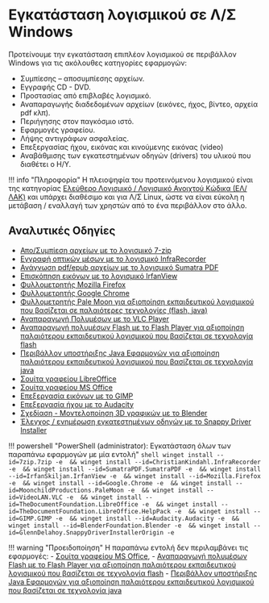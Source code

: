 # Εγκατάσταση λογισμικού σε Λ/Σ Windows

Προτείνουμε την εγκατάσταση επιπλέον λογισμικού σε περιβάλλον Windows για τις ακόλουθες κατηγορίες εφαρμογών:

- Συμπίεσης – αποσυμπίεσης αρχείων.
- Εγγραφής CD - DVD.
- Προστασίας από επιβλαβές λογισμικό.
- Αναπαραγωγής διαδεδομένων αρχείων (εικόνες, ήχος, βίντεο, αρχεία pdf κλπ).
- Περιήγησης στον παγκόσμιο ιστό.
- Εφαρμογές γραφείου.
- Λήψης αντιγράφων ασφαλείας.
- Επεξεργασίας ήχου, εικόνας και κινούμενης εικόνας (video)
- Αναβάθμισης των εγκατεστημένων οδηγών (drivers) του υλικού που διαθέτει ο Η/Υ.

!!! info "Πληροφορία"
    Η πλειοψηφία του προτεινόμενου λογισμικού είναι της κατηγορίας [Ελεύθερο Λογισμικό / Λογισμικό Ανοιχτού Κώδικα (ΕΛ/ΛΑΚ)](https://mathe.ellak.gr/?page_id=132) και υπάρχει διαθέσιμο και για Λ/Σ Linux, ώστε να είναι εύκολη η μετάβαση / εναλλαγή των χρηστών από το ένα περιβάλλον στο άλλο.

## Αναλυτικές Οδηγίες

- [Απο/Συμπίεση αρχείων με το λογισμικό 7-zip](7zip.md)
- [Εγγραφή οπτικών μέσων με το λογισμικό InfraRecorder](infrarecorder.md)
- [Ανάγνωση pdf/epub αρχείων με το λογισμικό Sumatra PDF](sumatrapdf.md)
- [Επισκόπηση εικόνων με το λογισμικό IrfanView](irfanview.md)
- [Φυλλομετρητής Mozilla Firefox](firefox.md)
- [Φυλλομετρητής Google Chrome](chrome.md)
- [Φυλλομετρητής Pale Μoon για αξιοποίηση εκπαιδευτικού λογισμικού που βασίζεται σε παλαιότερες τεχνολογίες (flash, java)](palemoon.md)
- [Αναπαραγωγή Πολυμέσων με το VLC Player](vlc.md)
- [Αναπαραγωγή πολυμέσων Flash με το Flash Player για αξιοποίηση παλαιότερου εκπαιδευτικού λογισμικού που βασίζεται σε τεχνολογία flash](flash.md)
- [Περιβάλλον υποστήριξης Java Εφαρμογών για αξιοποίηση παλαιότερου εκπαιδευτικού λογισμικού που βασίζεται σε τεχνολογία java](java.md)
- [Σουίτα γραφείου LibreOffice](libreoffice.md)
- [Σουίτα γραφείου MS Office](msoffice.md)
- [Επεξεργασία εικόνων με το GIMP](gimp.md)
- [Επεξεργασία ήχου με το Audacity](audacity.md)
- [Σχεδίαση - Μοντελοποίηση 3D γραφικών με το Blender](blender.md)
- [Έλεγχος / ενημέρωση εγκατεστημένων οδηγών με το Snappy Driver Installer](snappy-driver)

!!! powershell "PowerShell (administrator): Εγκατάσταση όλων των παραπάνω εφαρμογών με μία εντολή"
    ```shell
    winget install --id=7zip.7zip -e  && winget install --id=ChristianKindahl.InfraRecorder -e  && winget install --id=SumatraPDF.SumatraPDF -e  && winget install --id=IrfanSkiljan.IrfanView -e  && winget install --id=Mozilla.Firefox -e  && winget install --id=Google.Chrome -e  && winget install --id=MoonchildProductions.PaleMoon -e  && winget install --id=VideoLAN.VLC -e  && winget install --id=TheDocumentFoundation.LibreOffice -e  && winget install --id=TheDocumentFoundation.LibreOffice.HelpPack -e  && winget install --id=GIMP.GIMP -e  && winget install --id=Audacity.Audacity -e  && winget install --id=BlenderFoundation.Blender -e  && winget install --id=GlennDelahoy.SnappyDriverInstallerOrigin -e
    ```

!!! warning "Προειδοποίηση"
    Η παραπάνω εντολή δεν περιλαμβάνει τις εφαρμογές:
    - [Σουίτα γραφείου MS Office](msoffice.md),
    - [Αναπαραγωγή πολυμέσων Flash με το Flash Player για αξιοποίηση παλαιότερου εκπαιδευτικού λογισμικού που βασίζεται σε τεχνολογία flash](flash.md)
    - [Περιβάλλον υποστήριξης Java Εφαρμογών για αξιοποίηση παλαιότερου εκπαιδευτικού λογισμικού που βασίζεται σε τεχνολογία java](java.md)
